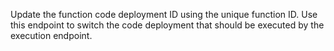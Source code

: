 Update the function code deployment ID using the unique function ID.
Use this endpoint to switch the code deployment that should be executed by the execution endpoint.
